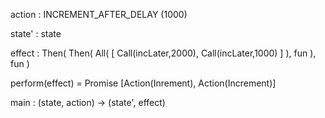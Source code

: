 action : INCREMENT_AFTER_DELAY (1000)

state' : state

effect : Then(
  Then(
    All(
      [
        Call(incLater,2000),
        Call(incLater,1000)
      ]
    ),
    fun
  ),
  fun
)


perform(effect) = Promise [Action(Inrement), Action(Increment)]



main : (state, action) -> (state', effect)
